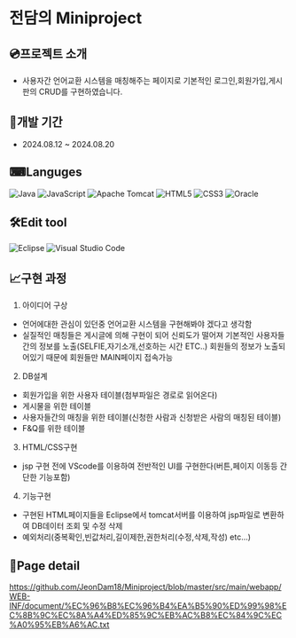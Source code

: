 # 전담의 Miniproject

## 💿프로젝트 소개

+ 사용자간 언어교환 시스템을 매칭해주는 페이지로 기본적인 로그인,회원가입,게시판의 CRUD를 구현하였습니다.

## 📆개발 기간

+ 2024.08.12 ~ 2024.08.20

## ⌨Languges

![Java](https://img.shields.io/badge/java-%23ED8B00.svg?style=for-the-badge&logo=openjdk&logoColor=white)
![JavaScript](https://img.shields.io/badge/javascript-%23323330.svg?style=for-the-badge&logo=javascript&logoColor=%23F7DF1E)
![Apache Tomcat](https://img.shields.io/badge/apache%20tomcat-%23F8DC75.svg?style=for-the-badge&logo=apache-tomcat&logoColor=black)
![HTML5](https://img.shields.io/badge/html5-%23E34F26.svg?style=for-the-badge&logo=html5&logoColor=white)
![CSS3](https://img.shields.io/badge/css3-%231572B6.svg?style=for-the-badge&logo=css3&logoColor=white)
![Oracle](https://img.shields.io/badge/Oracle-F80000?style=for-the-badge&logo=oracle&logoColor=white)

## 🛠Edit tool

![Eclipse](https://img.shields.io/badge/Eclipse-FE7A16.svg?style=for-the-badge&logo=Eclipse&logoColor=white)
![Visual Studio Code](https://img.shields.io/badge/Visual%20Studio%20Code-0078d7.svg?style=for-the-badge&logo=visual-studio-code&logoColor=white)

## 📈구현 과정

1. 아이디어 구상
  + 언어에대한 관심이 있던중 언어교환 시스템을 구현해봐야 겠다고 생각함
  + 실질적인 매칭들은 게시글에 의해 구현이 되어 신뢰도가 떨어져 기본적인 사용자들간의 정보를 노출(SELFIE,자기소개,선호하는 시간 ETC..) 회원들의 정보가 노출되어있기 때문에 회원들만 MAIN페이지 접속가능


2. DB설계
  + 회원가입을 위한 사용자 테이블(첨부파일은 경로로 읽어온다)
  + 게시물을 위한 테이블
  + 사용자들간의 매칭을 위한 테이블(신청한 사람과 신청받은 사람의 매칭된 테이블)
  + F&Q를 위한 테이블

3. HTML/CSS구현
  + jsp 구현 전에 VScode를 이용하여 전반적인 UI를 구현한다(버튼,페이지 이동등 간단한 기능포함)

    
4. 기능구현
 + 구현된 HTML페이지들을 Eclipse에서 tomcat서버를 이용하여 jsp파일로 변환하여 DB데이터 조회 및 수정 삭제
 + 예외처리(중복확인,빈값처리,길이제한,권한처리(수정,삭제,작성) etc...)


## 🔎Page detail

https://github.com/JeonDam18/Miniproject/blob/master/src/main/webapp/WEB-INF/document/%EC%96%B8%EC%96%B4%EA%B5%90%ED%99%98%EC%8B%9C%EC%8A%A4%ED%85%9C%EB%AC%B8%EC%84%9C%EC%A0%95%EB%A6%AC.txt
